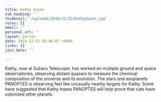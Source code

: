 ```yaml
---
title: Kathy Guyon
sub_heading: ''
thumbnail: "/uploads/2018/12/22/KathyGuyon.jpg"
roles: []
email: ''
personal_url: ''
layout: person
date: 2018-12-22 05:06:07 +0000
links: []
join_date: ''

---
```

Kathy, now at Subaru Telescope, has worked on multiple ground and space observatories, observing distant quasars to measure the chemical composition of the universe and its evolution. The stars and exoplanets PANOPTES is observing feel like unusually nearby targets for Kathy. Some have suggested that Kathy hopes PANOPTES will help prove that cats have colonized other planets.